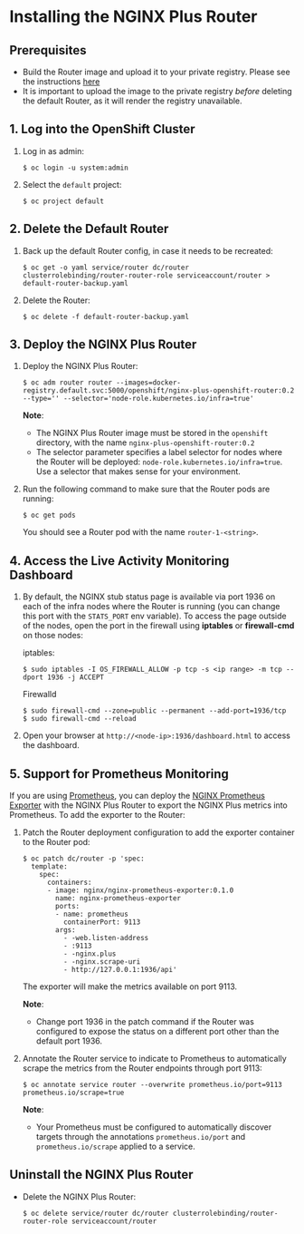 # Installing the NGINX Plus Router

## Prerequisites

* Build the Router image and upload it to your private registry. Please see the instructions [here](build-plus-image.md)
* It is important to upload the image to the private registry *before* deleting the default Router, as it will render the registry unavailable.

## 1. Log into the OpenShift Cluster

1. Log in as admin:
    ```
    $ oc login -u system:admin
    ```

1. Select the `default` project:
    ```
    $ oc project default
    ```

## 2. Delete the Default Router

1. Back up the default Router config, in case it needs to be recreated:
    ```
    $ oc get -o yaml service/router dc/router clusterrolebinding/router-router-role serviceaccount/router > default-router-backup.yaml
    ```

1. Delete the Router:
    ```
    $ oc delete -f default-router-backup.yaml
    ```

## 3. Deploy the NGINX Plus Router

1. Deploy the NGINX Plus Router:
    ```
    $ oc adm router router --images=docker-registry.default.svc:5000/openshift/nginx-plus-openshift-router:0.2 --type='' --selector='node-role.kubernetes.io/infra=true'
    ```

    **Note**:
    * The NGINX Plus Router image must be stored in the `openshift` directory, with the name `nginx-plus-openshift-router:0.2`
    * The selector parameter specifies a label selector for nodes where the Router will be deployed: `node-role.kubernetes.io/infra=true`. Use a selector that makes sense for your environment.

1. Run the following command to make sure that the Router pods are running:
    ```
    $ oc get pods
    ```
    You should see a Router pod with the name `router-1-<string>`.

## 4. Access the Live Activity Monitoring Dashboard

1. By default, the NGINX stub status page is available via port 1936 on each of the infra nodes where the Router is running (you can change this port with the `STATS_PORT` env variable). To access the page outside of the nodes, open the port in the firewall using **iptables** or **firewall-cmd** on those nodes:
    
    iptables:
    ```
    $ sudo iptables -I OS_FIREWALL_ALLOW -p tcp -s <ip range> -m tcp --dport 1936 -j ACCEPT 
    ```
    
    Firewalld
    ```
    $ sudo firewall-cmd --zone=public --permanent --add-port=1936/tcp
    $ sudo firewall-cmd --reload
    ```
1. Open your browser at `http://<node-ip>:1936/dashboard.html` to access the dashboard.

## 5. Support for Prometheus Monitoring

If you are using [Prometheus](https://prometheus.io/), you can deploy the [NGINX Prometheus Exporter](https://github.com/nginxinc/nginx-prometheus-exporter) with the NGINX Plus Router to export the NGINX Plus metrics into Prometheus. To add the exporter to the Router:

1. Patch the Router deployment configuration to add the exporter container to the Router pod:
    ```
    $ oc patch dc/router -p 'spec:
      template:
        spec:
          containers:
          - image: nginx/nginx-prometheus-exporter:0.1.0
            name: nginx-prometheus-exporter
            ports:
            - name: prometheus
              containerPort: 9113
            args:
              - -web.listen-address
              - :9113
              - -nginx.plus
              - -nginx.scrape-uri
              - http://127.0.0.1:1936/api'
    ```
    The exporter will make the metrics available on port 9113.

    **Note**:
    * Change port 1936 in the patch command if the Router was configured to expose the status on a different port other than the default port 1936.

1. Annotate the Router service to indicate to Prometheus to automatically scrape the metrics from the Router endpoints through port 9113:
    ```
    $ oc annotate service router --overwrite prometheus.io/port=9113 prometheus.io/scrape=true
    ```

    **Note**:
    * Your Prometheus must be configured to automatically discover targets through the annotations `prometheus.io/port` and `prometheus.io/scrape` applied to a service.


## Uninstall the NGINX Plus Router

* Delete the NGINX Plus Router:
    ```
    $ oc delete service/router dc/router clusterrolebinding/router-router-role serviceaccount/router
    ```
